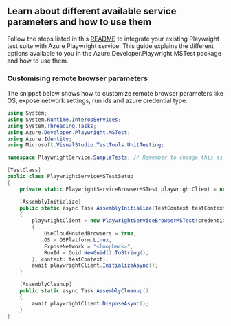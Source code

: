 ## Learn about different available service parameters and how to use them

Follow the steps listed in this [README](https://github.com/Azure/azure-sdk-for-net/tree/main/sdk/loadtestservice/Azure.Developer.Playwright.MSTest/README.md) to integrate your existing Playwright test suite with Azure Playwright service.
This guide explains the different options available to you in the Azure.Developer.Playwright.MSTest package and how to use them.

### Customising remote browser parameters

The snippet below shows how to customize remote browser parameters like OS, expose network settings, run ids and azure credential type.

```C# Snippet:MSTest_Sample2_CustomisingServiceParameters
using System;
using System.Runtime.InteropServices;
using System.Threading.Tasks;
using Azure.Developer.Playwright.MSTest;
using Azure.Identity;
using Microsoft.VisualStudio.TestTools.UnitTesting;

namespace PlaywrightService.SampleTests; // Remember to change this as per your project namespace

[TestClass]
public class PlaywrightServiceMSTestSetup
{
    private static PlaywrightServiceBrowserMSTest playwrightClient = null!;

    [AssemblyInitialize]
    public static async Task AssemblyInitialize(TestContext testContext)
    {
        playwrightClient = new PlaywrightServiceBrowserMSTest(credential: new ManagedIdentityCredential(), options: new Azure.Developer.Playwright.PlaywrightServiceBrowserClientOptions()
        {
            UseCloudHostedBrowsers = true,
            OS = OSPlatform.Linux,
            ExposeNetwork = "<loopback>",
            RunId = Guid.NewGuid().ToString(),
        }, context: testContext);
        await playwrightClient.InitializeAsync();
    }

    [AssemblyCleanup]
    public static async Task AssemblyCleanup()
    {
        await playwrightClient.DisposeAsync();
    }
}
```
